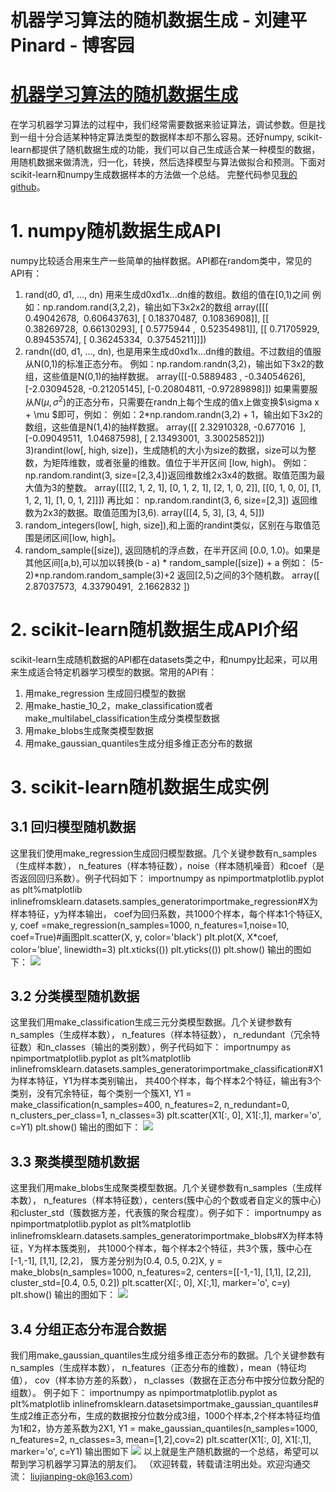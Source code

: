
# 机器学习算法的随机数据生成 - 刘建平Pinard - 博客园






# [机器学习算法的随机数据生成](https://www.cnblogs.com/pinard/p/6047802.html)
在学习机器学习算法的过程中，我们经常需要数据来验证算法，调试参数。但是找到一组十分合适某种特定算法类型的数据样本却不那么容易。还好numpy, scikit-learn都提供了随机数据生成的功能，我们可以自己生成适合某一种模型的数据，用随机数据来做清洗，归一化，转换，然后选择模型与算法做拟合和预测。下面对scikit-learn和numpy生成数据样本的方法做一个总结。
完整代码参见[我的github](https://github.com/ljpzzz/machinelearning/blob/master/mathematics/random_data_generation.ipynb)。
# 1. numpy随机数据生成API
numpy比较适合用来生产一些简单的抽样数据。API都在random类中，常见的API有：
1) rand(d0, d1, ..., dn) 用来生成d0xd1x...dn维的数组。数组的值在[0,1)之间
例如：np.random.rand(3,2,2)，输出如下3x2x2的数组
array([[[ 0.49042678,  0.60643763],
[ 0.18370487,  0.10836908]],
[[ 0.38269728,  0.66130293],
[ 0.5775944 ,  0.52354981]],
[[ 0.71705929,  0.89453574],
[ 0.36245334,  0.37545211]]])
2) randn((d0, d1, ..., dn), 也是用来生成d0xd1x...dn维的数组。不过数组的值服从N(0,1)的标准正态分布。
例如：np.random.randn(3,2)，输出如下3x2的数组，这些值是N(0,1)的抽样数据。
array([[-0.5889483 , -0.34054626],
[-2.03094528, -0.21205145],
[-0.20804811, -0.97289898]])
如果需要服从$N(\mu,\sigma^2)$的正态分布，只需要在randn上每个生成的值x上做变换$\sigma x + \mu $即可，例如：
例如：2*np.random.randn(3,2) + 1，输出如下3x2的数组，这些值是N(1,4)的抽样数据。
array([[ 2.32910328, -0.677016  ],
[-0.09049511,  1.04687598],
[ 2.13493001,  3.30025852]])
3)randint(low[, high, size])，生成随机的大小为size的数据，size可以为整数，为矩阵维数，或者张量的维数。值位于半开区间 [low, high)。
例如：np.random.randint(3, size=[2,3,4])返回维数维2x3x4的数据。取值范围为最大值为3的整数。
array([[[2, 1, 2, 1],
[0, 1, 2, 1],
[2, 1, 0, 2]],
[[0, 1, 0, 0],
[1, 1, 2, 1],
[1, 0, 1, 2]]])
再比如： np.random.randint(3, 6, size=[2,3]) 返回维数为2x3的数据。取值范围为[3,6).
array([[4, 5, 3],
[3, 4, 5]])
4) random_integers(low[, high, size]),和上面的randint类似，区别在与取值范围是闭区间[low, high]。
5) random_sample([size]), 返回随机的浮点数，在半开区间 [0.0, 1.0)。如果是其他区间[a,b),可以加以转换(b - a) * random_sample([size]) + a
例如： (5-2)*np.random.random_sample(3)+2 返回[2,5)之间的3个随机数。
array([ 2.87037573,  4.33790491,  2.1662832 ])

# 2. scikit-learn随机数据生成API介绍
scikit-learn生成随机数据的API都在datasets类之中，和numpy比起来，可以用来生成适合特定机器学习模型的数据。常用的API有：
1) 用make_regression 生成回归模型的数据
2) 用make_hastie_10_2，make_classification或者make_multilabel_classification生成分类模型数据
3) 用make_blobs生成聚类模型数据
4) 用make_gaussian_quantiles生成分组多维正态分布的数据
# 3. scikit-learn随机数据生成实例
## 3.1 回归模型随机数据
这里我们使用make_regression生成回归模型数据。几个关键参数有n_samples（生成样本数）， n_features（样本特征数），noise（样本随机噪音）和coef（是否返回回归系数）。例子代码如下：
importnumpy as npimportmatplotlib.pyplot as plt%matplotlib inlinefromsklearn.datasets.samples_generatorimportmake_regression\#X为样本特征，y为样本输出， coef为回归系数，共1000个样本，每个样本1个特征X, y, coef =make_regression(n_samples=1000, n_features=1,noise=10, coef=True)\#画图plt.scatter(X, y,  color='black')
plt.plot(X, X*coef, color='blue',
         linewidth=3)
plt.xticks(())
plt.yticks(())
plt.show()
输出的图如下：
![](https://images2015.cnblogs.com/blog/1042406/201611/1042406-20161109210602733-2115657672.png)
## 3.2 分类模型随机数据
这里我们用make_classification生成三元分类模型数据。几个关键参数有n_samples（生成样本数）， n_features（样本特征数）， n_redundant（冗余特征数）和n_classes（输出的类别数），例子代码如下：
importnumpy as npimportmatplotlib.pyplot as plt%matplotlib inlinefromsklearn.datasets.samples_generatorimportmake_classification\#X1为样本特征，Y1为样本类别输出， 共400个样本，每个样本2个特征，输出有3个类别，没有冗余特征，每个类别一个簇X1, Y1 = make_classification(n_samples=400, n_features=2, n_redundant=0,
                             n_clusters_per_class=1, n_classes=3)
plt.scatter(X1[:, 0], X1[:,1], marker='o', c=Y1)
plt.show()
输出的图如下：
![](https://images2015.cnblogs.com/blog/1042406/201611/1042406-20161109212429999-677315769.png)
## 3.3 聚类模型随机数据
这里我们用make_blobs生成聚类模型数据。几个关键参数有n_samples（生成样本数）， n_features（样本特征数），centers(簇中心的个数或者自定义的簇中心)和cluster_std（簇数据方差，代表簇的聚合程度）。例子如下：
importnumpy as npimportmatplotlib.pyplot as plt%matplotlib inlinefromsklearn.datasets.samples_generatorimportmake_blobs\#X为样本特征，Y为样本簇类别， 共1000个样本，每个样本2个特征，共3个簇，簇中心在[-1,-1], [1,1], [2,2]， 簇方差分别为[0.4, 0.5, 0.2]X, y = make_blobs(n_samples=1000, n_features=2, centers=[[-1,-1], [1,1], [2,2]], cluster_std=[0.4, 0.5, 0.2])
plt.scatter(X[:, 0], X[:,1], marker='o', c=y)
plt.show()
输出的图如下：
![](https://images2015.cnblogs.com/blog/1042406/201611/1042406-20161109214325952-1804630438.png)
## 3.4 分组正态分布混合数据
我们用make_gaussian_quantiles生成分组多维正态分布的数据。几个关键参数有n_samples（生成样本数）， n_features（正态分布的维数），mean（特征均值）， cov（样本协方差的系数）， n_classes（数据在正态分布中按分位数分配的组数）。 例子如下：
importnumpy as npimportmatplotlib.pyplot as plt%matplotlib inlinefromsklearn.datasetsimportmake_gaussian_quantiles\#生成2维正态分布，生成的数据按分位数分成3组，1000个样本,2个样本特征均值为1和2，协方差系数为2X1, Y1 = make_gaussian_quantiles(n_samples=1000, n_features=2, n_classes=3, mean=[1,2],cov=2)
plt.scatter(X1[:, 0], X1[:,1], marker='o', c=Y1)
输出图如下
![](https://images2015.cnblogs.com/blog/1042406/201611/1042406-20161109215901592-1182184468.png)
以上就是生产随机数据的一个总结，希望可以帮到学习机器学习算法的朋友们。
（欢迎转载，转载请注明出处。欢迎沟通交流： liujianping-ok@163.com）





